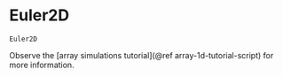 # Euler2D

```@docs
Euler2D
```

Observe the [array simulations tutorial](@ref array-1d-tutorial-script) for more information.
